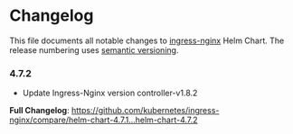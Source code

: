 # Changelog

This file documents all notable changes to [ingress-nginx](https://github.com/kubernetes/ingress-nginx) Helm Chart. The release numbering uses [semantic versioning](http://semver.org).

### 4.7.2

* Update Ingress-Nginx version controller-v1.8.2

**Full Changelog**: https://github.com/kubernetes/ingress-nginx/compare/helm-chart-4.7.1...helm-chart-4.7.2
